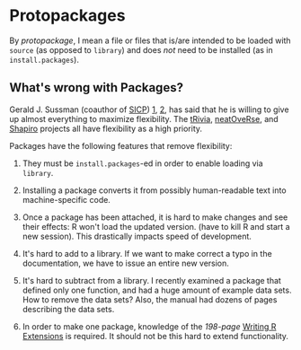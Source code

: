 # Protopackages

By *protopackage*,
I mean a file or files that is/are intended to be loaded with `source`
(as opposed to `library`) and does _not_ need to be installed (as in `install.packages`).

## What's wrong with Packages?

Gerald J. Sussman (coauthor of
[SICP](https://mitpress.mit.edu/sites/default/files/sicp/index.html))
[1](https://www.youtube.com/watch?v=Rk76BurH384),
[2](https://ocw.mit.edu/courses/electrical-engineering-and-computer-science/6-001-structure-and-interpretation-of-computer-programs-spring-2005/video-lectures/),
has said that he is willing to give up almost everything to maximize flexibility.
The
[tRivia](https://github.com/dmparrishphd/tRivia),
[neatOveRse](https://github.com/dmparrishphd/neatOveRse), and
[Shapiro](https://github.com/dmparrishphd/Shapiro)
projects all have flexibility as a high priority.

Packages have the following features that remove flexibility:

1. They must be `install.packages`-ed in order to enable loading via `library`.

2. Installing a package converts it from possibly human-readable text into machine-specific code.

3. Once a package has been attached,
it is hard to make changes and see their effects:
R won't load the updated version.
(have to kill R and start a new session).
This drastically impacts speed of development.

4. It's hard to add to a library.
If we want to make correct a typo in the documentation,
we have to issue an entire new version.

5. It's hard to subtract from a library.
I recently examined a package that defined only one function,
and had a huge amount of example data sets.
How to remove the data sets?
Also, the manual had dozens of pages describing the data sets.

5. In order to make one package, knowledge of the _198-page_
[Writing R Extensions](https://cran.r-project.org/manuals.html)
is required.
It should not be this hard to extend functionality.
